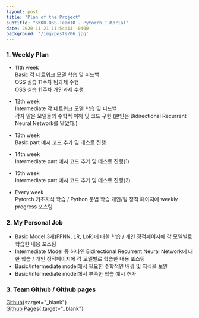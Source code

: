 ```yaml
---
layout: post
title: "Plan of the Project"
subtitle: "SKKU-OSS-Team10 - Pytorch Tutorial"
date: 2020-11-21 11:54:13 -0400
background: '/img/posts/06.jpg'
---
```


### 1. Weekly Plan  

- 11th week  
Basic 각 네트워크 모델 학습 및 피드백   
OSS 실습 11주차 팀과제 수행  
OSS 실습 11주차 개인과제 수행


- 12th week  
Intermediate 각 네트워크 모델 학습 및 피드백  
각자 맡은 모델들의 수학적 이해 및 코드 구현
(본인은 Bidirectional Recurrent Neural Network를 맡았다.)  


- 13th week  
Basic part 예시 코드 추가 및 테스트 진행  


- 14th week  
Intermediate part 예시 코드 추가 및 테스트 진행(1)  


- 15th week   
Intermediate part 예시 코드 추가 및 테스트 진행(2)


- Every week  
Pytorch 기초지식 학습 / Python 문법 학습 
개인/팀 정적 페이지에 weekly progress 포스팅


### 2. My Personal Job  

- Basic Model 3개(FFNN, LR, LoR)에 대한 학습 / 개인 정적페이지에 각 모델별로 학습한 내용 포스팅  
- Intermediate Model 중 하나인 Bidirectional Recurrent Neural Network에 대한 학습 / 개인 정적페이지에 각 모델별로 학습한 내용 포스팅  
- Basic/Intermediate model에서 필요한 수학적인 배경 및 지식을 보완  
- Basic/Intermediate model에서 부족한 학습 예시 추가  



### 3. Team Github / Github pages
[Github](https://github.com/20-2-SKKU-OSS/2020-2-OSS-10){:target="_blank"}  
[Github Pages](https://20-2-skku-oss.github.io/2020-2-OSS-10/){:target="_blank"}  


